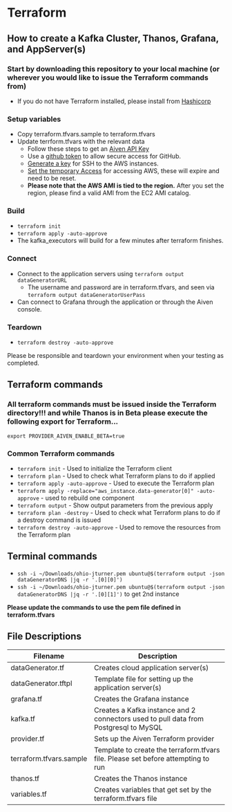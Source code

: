 # Terraform

## How to create a Kafka Cluster, Thanos, Grafana, and AppServer(s)

### Start by downloading this repository to your local machine (or wherever you would like to issue the Terraform commands from)

* If you do not have Terraform installed, please install from [Hashicorp](https://developer.hashicorp.com/terraform/install)

### Setup variables

* Copy terraform.tfvars.sample to terraform.tfvars
* Update terrform.tfvars with the relevant data
  * Follow these steps to get an [Aiven API Key](Aiven_API.md)
  * Use a [github token](GitHub_Token.md) to allow secure access for GitHub.
  * [Generate a key](AWS_key_pair.md) for SSH to the AWS instances.
  * [Set the temporary Access](AWS_Access_Secret_Session.md) for accessing AWS, these will expire and need to be reset.
  * **Please note that the AWS AMI is tied to the region.**  After you set the region, please find a valid AMI from the EC2 AMI catalog.

### Build

* `terraform init`
* `terraform apply -auto-approve`
*  The kafka_executors will build for a few minutes after terraform finishes.

### Connect

* Connect to the application servers using `terraform output dataGeneratorURL`
  * The username and password are in terraform.tfvars, and seen via `terraform output dataGeneratorUserPass`
* Can connect to Grafana through the application or through the Aiven console.

### Teardown

* `terraform destroy -auto-approve`

Please be responsible and teardown your environment when your testing as completed.



## Terraform commands

### All terraform commands must be issued inside the Terraform directory!!! and while Thanos is in Beta please execute the following export for Terraform... 

`export PROVIDER_AIVEN_ENABLE_BETA=true`

### Common Terraform commands

* `terraform init` - Used to initialize the Terraform client
* `terraform plan` - Used to check what Terraform plans to do if applied
* `terraform apply -auto-approve` - Used to execute the Terraform plan
* `terraform apply -replace="aws_instance.data-generator[0]" -auto-approve` - used to rebuild one component
* `terraform output` - Show output parameters from the previous apply
* `terraform plan -destroy` - Used to check what Terraform plans to do if a destroy command is issued
* `terraform destroy -auto-approve` - Used to remove the resources from the Terraform plan

## Terminal commands

* `ssh -i ~/Downloads/ohio-jturner.pem ubuntu@$(terraform output -json dataGeneratorDNS |jq -r '.[0][0]')`
* `ssh -i ~/Downloads/ohio-jturner.pem ubuntu@$(terraform output -json dataGeneratorDNS |jq -r '.[0][1]')` to get 2nd instance

**Please update the commands to use the pem file defined in terraform.tfvars**

## File Descriptions

| Filename                | Description                                                                          |
|-------------------------|--------------------------------------------------------------------------------------|
| dataGenerator.tf        | Creates cloud application server(s)                                                  |
| dataGenerator.tftpl     | Template file for setting up the application server(s)                               |
| grafana.tf              | Creates the Grafana instance                                                         |
| kafka.tf                | Creates a Kafka instance and 2 connectors used to pull data from Postgresql to MySQL |
| provider.tf             | Sets up the Aiven Terraform provider                                                 |
| terraform.tfvars.sample | Template to create the terraform.tfvars file.  Please set before attempting to run   |
| thanos.tf               | Creates the Thanos instance                                                          |
| variables.tf            | Creates variables that get set by the terraform.tfvars file                          |

